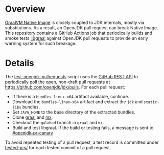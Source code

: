 Overview
========

[GraalVM Native Image](https://www.graalvm.org/) is closely coupled to JDK internals, mostly via substitutions.
As a result, an OpenJDK pull request can break Native Image.
This repository contains a GitHub Actions job that periodically builds and smoke tests
[libgraal](https://medium.com/graalvm/libgraal-graalvm-compiler-as-a-precompiled-graalvm-native-image-26e354bee5c)
against OpenJDK pull requests to provide an early warning system for such breakage.

Details
=======

The [test-openjdk-pullrequests](.github/scripts/test-openjdk-pullrequests.py) script uses the
[GitHub REST API](https://docs.github.com/en/rest) to periodically poll the open, non-draft
pull requests at https://github.com/openjdk/jdk/pulls. For each pull request:
* If there is a `bundles-linux-x64` artifact available, continue.
* Download the `bundles-linux-x64` artifact and extract the `jdk` and `static-libs` bundles.
* Set `JAVA_HOME` to the base directory of the extracted bundles.
* Clone [graal](https://github.com/oracle/graal) and [mx](https://github.com/graalvm/mx).
* Checkout the `galahad` branch in `graal` and `mx`.
* Build and test libgraal. If the build or testing fails, a message is sent to [#openjdk-pr-canary](https://graalvm.slack.com/archives/C07KMA7HFE3)

To avoid repeated testing of a pull request, a test record is committed under
[tested-prs/](tested-prs) for each tested commit of a pull request.

